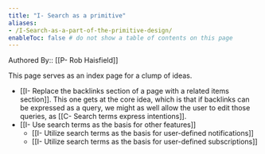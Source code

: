 ```yaml
---
title: "I- Search as a primitive"
aliases: 
- /I-Search-as-a-part-of-the-primitive-design/
enableToc: false # do not show a table of contents on this page
---
```

Authored By:: [[P- Rob Haisfield]]

This page serves as an index page for a clump of ideas.

-   [[I- Replace the backlinks section of a page with a related items section]]. This one gets at the core idea, which is that if backlinks can be expressed as a query, we might as well allow the user to edit those queries, as [[C- Search terms express intentions]]. 
-   [[I- Use search terms as the basis for other features]]
    -   [[I- Utilize search terms as the basis for user-defined notifications]]
    -   [[I- Utilize search terms as the basis for user-defined subscriptions]]